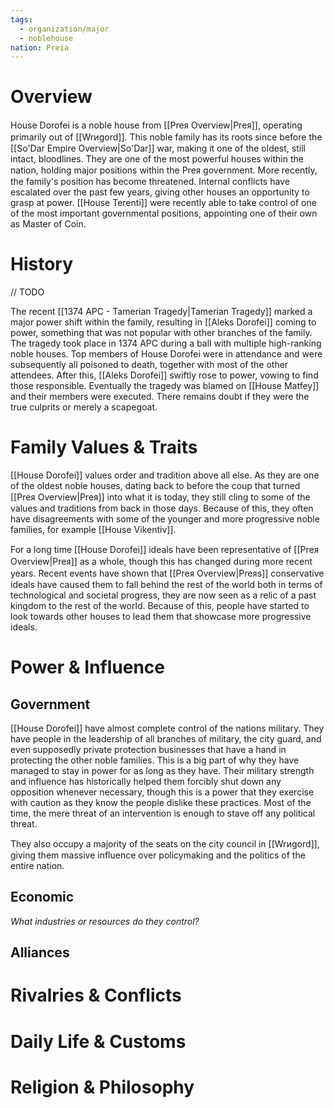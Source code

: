 ```yaml
---
tags:
  - organization/major
  - noblehouse
nation: Preia
---
```

# Overview
House Dorofei is a noble house from [[Preᴙ Overview|Preᴙ]], operating primarily out of [[Wrᴎgord]]. This noble family has its roots since before the [[So'Dar Empire Overview|So'Dar]] war, making it one of the oldest, still intact, bloodlines. They are one of the most powerful houses within the nation, holding major positions within the Preᴙ government. More recently, the family's position has become threatened. Internal conflicts have escalated over the past few years, giving other houses an opportunity to grasp at power. [[House Terenti]] were recently able to take control of one of the most important governmental positions, appointing one of their own as Master of Coin.
# History
// TODO

The recent [[1374 APC - Tamerian Tragedy|Tamerian Tragedy]] marked a major power shift within the family, resulting in [[Aleks Dorofei]] coming to power, something that was not popular with other branches of the family. The tragedy took place in 1374 APC during a ball with multiple high-ranking noble houses. Top members of House Dorofei were in attendance and were subsequently all poisoned to death, together with most of the other attendees. After this, [[Aleks Dorofei]] swiftly rose to power, vowing to find those responsible. Eventually the tragedy was blamed on [[House Matfey]] and their members were executed. There remains doubt if they were the true culprits or merely a scapegoat.
# Family Values & Traits
[[House Dorofei]] values order and tradition above all else. As they are one of the oldest noble houses, dating back to before the coup that turned [[Preᴙ Overview|Preᴙ]] into what it is today, they still cling to some of the values and traditions from back in those days. Because of this, they often have disagreements with some of the younger and more progressive noble families, for example [[House Vikentiv]].

For a long time [[House Dorofei]] ideals have been representative of [[Preᴙ Overview|Preᴙ]] as a whole, though this has changed during more recent years. Recent events have shown that [[Preᴙ Overview|Preᴙs]] conservative ideals have caused them to fall behind the rest of the world both in terms of technological and societal progress, they are now seen as a relic of a past kingdom to the rest of the world. Because of this, people have started to look towards other houses to lead them that showcase more progressive ideals.
# Power & Influence
## Government
[[House Dorofei]] have almost complete control of the nations military. They have people in the leadership of all branches of military, the city guard, and even supposedly private protection businesses that have a hand in protecting the other noble families. This is a big part of why they have managed to stay in power for as long as they have. Their military strength and influence has historically helped them forcibly shut down any opposition whenever necessary, though this is a power that they exercise with caution as they know the people dislike these practices. Most of the time, the mere threat of an intervention is enough to stave off any political threat.

They also occupy a majority of the seats on the city council in [[Wrᴎgord]], giving them massive influence over policymaking and the politics of the entire nation.
## Economic
*What industries or resources do they control?*
## Alliances
# Rivalries & Conflicts
# Daily Life & Customs
# Religion & Philosophy
